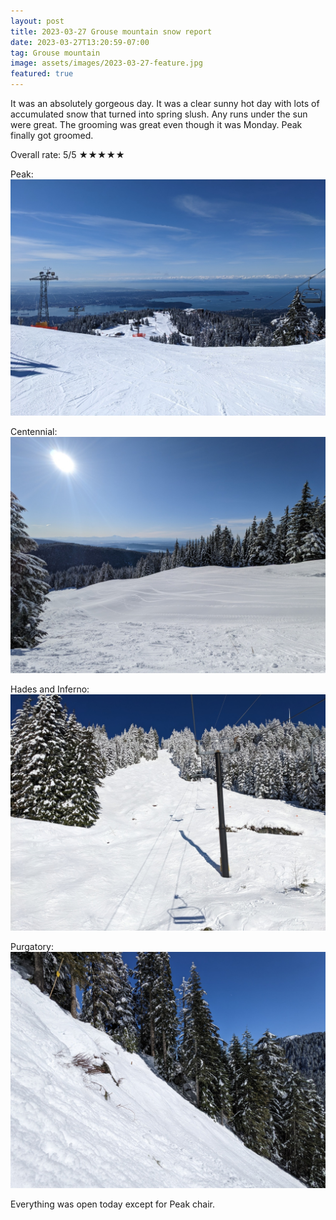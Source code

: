 ```yaml
---
layout: post
title: 2023-03-27 Grouse mountain snow report
date: 2023-03-27T13:20:59-07:00
tag: Grouse mountain
image: assets/images/2023-03-27-feature.jpg
featured: true
---
```

It was an absolutely gorgeous day. It was a clear sunny hot day with lots of accumulated snow that turned into spring slush. Any runs under the sun were great. The grooming was great even though it was Monday. Peak finally got groomed.

Overall rate: 5/5 ★★★★★

Peak:
![](/assets/images/2023-03-27-peak.jpg)

Centennial:
![](/assets/images/2023-03-27-centennial.jpg)

Hades and Inferno:
![](/assets/images/2023-03-27-hades-and-inferno.jpg)

Purgatory:
![](/assets/images/2023-03-27-purgatory.jpg)

Everything was open today except for Peak chair.
